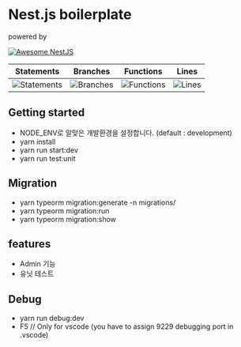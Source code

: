 # Nest.js boilerplate

powered by

[![Awesome NestJS](https://img.shields.io/badge/Awesome-NestJS-blue.svg?longCache=true&style=flat-square)](https://github.com/juliandavidmr/awesome-nestjs)

 Statements | Branches | Functions | Lines |
| -----------|----------|-----------|-------|
| ![Statements](https://img.shields.io/badge/Coverage-25.07%25-red.svg "Make me better!") | ![Branches](https://img.shields.io/badge/Coverage-7.5%25-red.svg "Make me better!") | ![Functions](https://img.shields.io/badge/Coverage-5.69%25-red.svg "Make me better!") | ![Lines](https://img.shields.io/badge/Coverage-24.03%25-red.svg "Make me better!") |

 
 

## Getting started
* NODE_ENV로 알맞은 개발환경을 설정합니다. (default : development)
* yarn install
* yarn run start:dev
* yarn run test:unit


## Migration
* yarn typeorm migration:generate -n migrations/<what-you-want>
* yarn typeorm migration:run
* yarn typeorm migration:show


## features
* Admin 기능
* 유닛 테스트 

## Debug
* yarn run debug:dev
* F5 // Only for vscode (you have to assign 9229 debugging port in .vscode)
